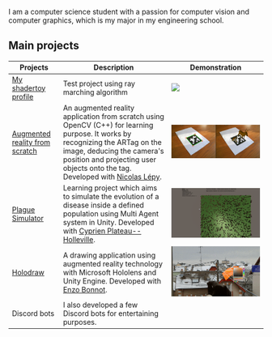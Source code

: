 I am a computer science student with a passion for computer vision and computer graphics, which is my major in my engineering school.

## Main projects

|Projects|Description|Demonstration|
|---|---|---|
|[My shadertoy profile](https://www.shadertoy.com/user/sperche)| Test project using ray marching algorithm|![](readme_files/shader_toy_black_hole.gif)
|[Augmented reality from scratch](https://github.com/SimonPerche/AugmentedRealityFromScratch)| An augmented reality application from scratch using OpenCV (C++) for learning purpose. It works by recognizing the ARTag on the image, deducing the camera's position and projecting user objects onto the tag. Developed with [Nicolas Lépy](https://github.com/nicolasLepy).|![](readme_files/ARFS.png)|
| [Plague Simulator](https://github.com/PlathC/PlagueSimulator) | Learning project which aims to simulate the evolution of a disease inside a defined population using Multi Agent system in Unity. Developed with [Cyprien Plateau--Holleville](https://github.com/PlathC). |![](readme_files/plague_simulator.png)|
|[Holodraw](https://github.com/enzo-bonnot/ARDrawing)|A drawing application using augmented reality technology with Microsoft Hololens and Unity Engine. Developed with [Enzo Bonnot](https://github.com/enzo-bonnot).|![](readme_files/holodraw.gif)
| Discord bots | I also developed a few Discord bots for entertaining purposes.||

